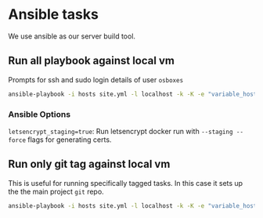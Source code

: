 # Ansible tasks
We use ansible as our server build tool.

## Run all playbook against local vm
Prompts for ssh and sudo login details of user `osboxes`
```bash
ansible-playbook -i hosts site.yml -l localhost -k -K -e "variable_host=localhost" -e "ansible_ssh_user=osboxes" -e "letsencrypt_staging=true"
```

### Ansible Options
`letsencrypt_staging=true`:  Run letsencrypt docker run with `--staging --force` flags for generating certs.

## Run only git tag against local vm
This is useful for running specifically tagged tasks. 
In this case it sets up the the main project `git` repo.
```bash
ansible-playbook -i hosts site.yml -l localhost -k -K -e "variable_host=localhost" -e "ansible_ssh_user=osboxes" --tags "git"
```
